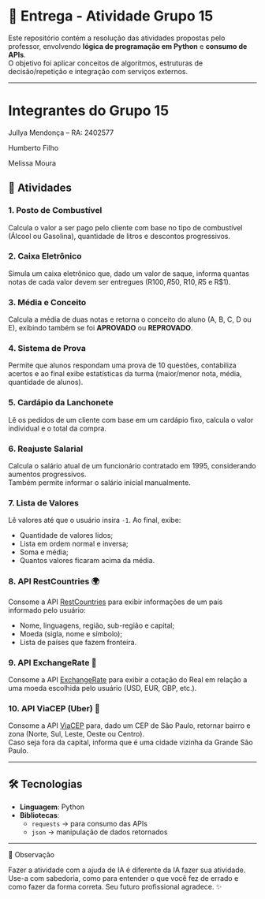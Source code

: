 # 📘 Entrega - Atividade Grupo 15

Este repositório contém a resolução das atividades propostas pelo professor, envolvendo **lógica de programação em Python** e **consumo de APIs**.  
O objetivo foi aplicar conceitos de algoritmos, estruturas de decisão/repetição e integração com serviços externos.

---
# Integrantes do Grupo 15

Jullya Mendonça – RA: 2402577

Humberto Filho

Melissa Moura

## 🚀 Atividades

### 1. Posto de Combustível
Calcula o valor a ser pago pelo cliente com base no tipo de combustível (Álcool ou Gasolina), quantidade de litros e descontos progressivos.

### 2. Caixa Eletrônico
Simula um caixa eletrônico que, dado um valor de saque, informa quantas notas de cada valor devem ser entregues (R$100, R$50, R$10, R$5 e R$1).

### 3. Média e Conceito
Calcula a média de duas notas e retorna o conceito do aluno (A, B, C, D ou E), exibindo também se foi **APROVADO** ou **REPROVADO**.

### 4. Sistema de Prova
Permite que alunos respondam uma prova de 10 questões, contabiliza acertos e ao final exibe estatísticas da turma (maior/menor nota, média, quantidade de alunos).

### 5. Cardápio da Lanchonete
Lê os pedidos de um cliente com base em um cardápio fixo, calcula o valor individual e o total da compra.

### 6. Reajuste Salarial
Calcula o salário atual de um funcionário contratado em 1995, considerando aumentos progressivos.  
Também permite informar o salário inicial manualmente.

### 7. Lista de Valores
Lê valores até que o usuário insira `-1`. Ao final, exibe:
- Quantidade de valores lidos;
- Lista em ordem normal e inversa;
- Soma e média;
- Quantos valores ficaram acima da média.

### 8. API RestCountries 🌍
Consome a API [RestCountries](https://restcountries.com/) para exibir informações de um país informado pelo usuário:
- Nome, linguagens, região, sub-região e capital;
- Moeda (sigla, nome e símbolo);
- Lista de países que fazem fronteira.

### 9. API ExchangeRate 💱
Consome a API [ExchangeRate](https://api.exchangerate-api.com/v4/latest/BRL) para exibir a cotação do Real em relação a uma moeda escolhida pelo usuário (USD, EUR, GBP, etc.).

### 10. API ViaCEP (Uber) 🚖
Consome a API [ViaCEP](https://viacep.com.br/) para, dado um CEP de São Paulo, retornar bairro e zona (Norte, Sul, Leste, Oeste ou Centro).  
Caso seja fora da capital, informa que é uma cidade vizinha da Grande São Paulo.

---

## 🛠️ Tecnologias
- **Linguagem**: Python  
- **Bibliotecas**:
  - `requests` → para consumo das APIs
  - `json` → manipulação de dados retornados

---

📌 Observação

Fazer a atividade com a ajuda de IA é diferente da IA fazer sua atividade.
Use-a com sabedoria, como para entender o que você fez de errado e como fazer da forma correta.
Seu futuro profissional agradece. ✨
